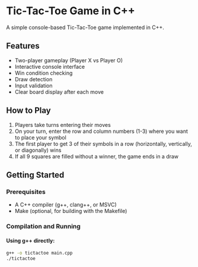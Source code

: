 # Tic-Tac-Toe Game in C++

A simple console-based Tic-Tac-Toe game implemented in C++.

## Features

- Two-player gameplay (Player X vs Player O)
- Interactive console interface
- Win condition checking
- Draw detection
- Input validation
- Clear board display after each move

## How to Play

1. Players take turns entering their moves
2. On your turn, enter the row and column numbers (1-3) where you want to place your symbol
3. The first player to get 3 of their symbols in a row (horizontally, vertically, or diagonally) wins
4. If all 9 squares are filled without a winner, the game ends in a draw

## Getting Started

### Prerequisites

- A C++ compiler (g++, clang++, or MSVC)
- Make (optional, for building with the Makefile)

### Compilation and Running

#### Using g++ directly:
```bash
g++ -o tictactoe main.cpp
./tictactoe

